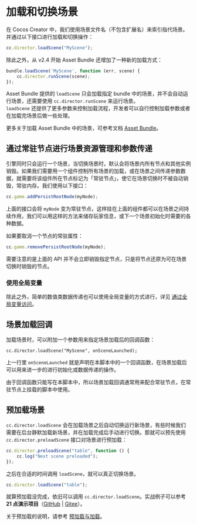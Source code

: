 # 加载和切换场景

在 Cocos Creator 中，我们使用场景文件名（不包含扩展名）来索引指代场景。并通过以下接口进行加载和切换操作：

```js
cc.director.loadScene("MyScene");
```

除此之外，从 v2.4 开始 Asset Bundle 还增加了一种新的加载方式：

```js
bundle.loadScene('MyScene', function (err, scene) {
    cc.director.runScene(scene);
});
```

Asset Bundle 提供的 `loadScene` 只会加载指定 bundle 中的场景，并不会自动运行场景，还需要使用 `cc.director.runScene` 来运行场景。<br>`loadScene` 还提供了更多参数来控制加载流程，开发者可以自行控制加载参数或者在加载完场景后做一些处理。

更多关于加载 Asset Bundle 中的场景，可参考文档 [Asset Bundle](asset-bundle.md)。

## 通过常驻节点进行场景资源管理和参数传递

引擎同时只会运行一个场景，当切换场景时，默认会将场景内所有节点和其他实例销毁。如果我们需要用一个组件控制所有场景的加载，或在场景之间传递参数数据，就需要将该组件所在节点标记为「常驻节点」，使它在场景切换时不被自动销毁，常驻内存。我们使用以下接口：

```js
cc.game.addPersistRootNode(myNode);
```

上面的接口会将 `myNode` 变为常驻节点，这样挂在上面的组件都可以在场景之间持续作用，我们可以用这样的方法来储存玩家信息，或下一个场景初始化时需要的各种数据。

如果要取消一个节点的常驻属性：

```js
cc.game.removePersistRootNode(myNode);
```

需要注意的是上面的 API 并不会立即销毁指定节点，只是将节点还原为可在场景切换时销毁的节点。

### 使用全局变量

除此之外，简单的数值类数据传递也可以使用全局变量的方式进行，详见 [通过全局变量访问](access-node-component.md#global_variable)。

## 场景加载回调

加载场景时，可以附加一个参数用来指定场景加载后的回调函数：

`cc.director.loadScene("MyScene", onSceneLaunched);`

上一行里 `onSceneLaunched` 就是声明在本脚本中的一个回调函数，在场景加载后可以用来进一步的进行初始化或数据传递的操作。

由于回调函数只能写在本脚本中，所以场景加载回调通常用来配合常驻节点，在常驻节点上挂载的脚本中使用。

## 预加载场景

`cc.director.loadScene` 会在加载场景之后自动切换运行新场景，有些时候我们需要在后台静默加载新场景，并在加载完成后手动进行切换。那就可以预先使用 `cc.director.preloadScene` 接口对场景进行预加载：

```js
cc.director.preloadScene("table", function () {
    cc.log("Next scene preloaded");
});
```

之后在合适的时间调用 `loadScene`，就可以真正切换场景。

```js
cc.director.loadScene("table");
```

就算预加载没完成，依旧可以调用 `cc.director.loadScene`。实战例子可以参考 **21 点演示项目**（[GitHub](https://github.com/cocos-creator/tutorial-blackjack/blob/master/assets/scripts/Menu.js#L12-L14) | [Gitee](https://gitee.com/mirrors_cocos-creator/tutorial-blackjack/blob/master/assets/scripts/Menu.js#L12-L14)）。

关于预加载的说明，请参考 [预加载与加载](../asset-manager/preload-load.md)。
